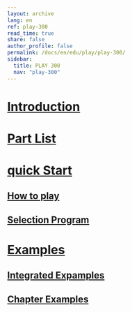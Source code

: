 ```yaml
---
layout: archive
lang: en
ref: play-300
read_time: true
share: false
author_profile: false
permalink: /docs/en/edu/play/play-300/
sidebar:
  title: PLAY 300
  nav: "play-300"
---
```


# [Introduction](#introduction)


# [Part List](#part-list)


# [quick Start](#quick-start)
## [How to play](#how-to-play)
## [Selection Program](#selection-program)


# [Examples](#examples)

## [Integrated Expamples](#Integrated-examples)
## [Chapter Examples](#chapter-examples)
